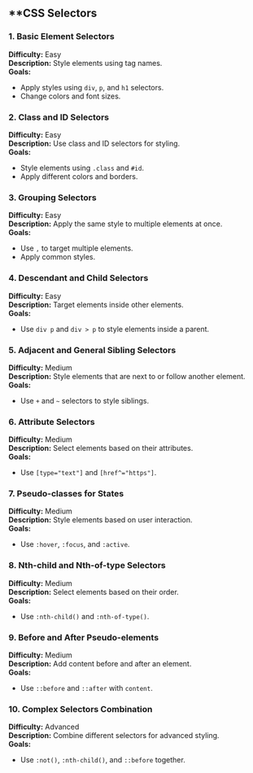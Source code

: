 ## **CSS Selectors

### **1. Basic Element Selectors**  
**Difficulty:** Easy  
**Description:** Style elements using tag names.  
**Goals:**  
- Apply styles using `div`, `p`, and `h1` selectors.  
- Change colors and font sizes.  

### **2. Class and ID Selectors**  
**Difficulty:** Easy  
**Description:** Use class and ID selectors for styling.  
**Goals:**  
- Style elements using `.class` and `#id`.  
- Apply different colors and borders.  

### **3. Grouping Selectors**  
**Difficulty:** Easy  
**Description:** Apply the same style to multiple elements at once.  
**Goals:**  
- Use `,` to target multiple elements.  
- Apply common styles.  

### **4. Descendant and Child Selectors**  
**Difficulty:** Easy  
**Description:** Target elements inside other elements.  
**Goals:**  
- Use `div p` and `div > p` to style elements inside a parent.  

### **5. Adjacent and General Sibling Selectors**  
**Difficulty:** Medium  
**Description:** Style elements that are next to or follow another element.  
**Goals:**  
- Use `+` and `~` selectors to style siblings.  

### **6. Attribute Selectors**  
**Difficulty:** Medium  
**Description:** Select elements based on their attributes.  
**Goals:**  
- Use `[type="text"]` and `[href^="https"]`.  

### **7. Pseudo-classes for States**  
**Difficulty:** Medium  
**Description:** Style elements based on user interaction.  
**Goals:**  
- Use `:hover`, `:focus`, and `:active`.  

### **8. Nth-child and Nth-of-type Selectors**  
**Difficulty:** Medium  
**Description:** Select elements based on their order.  
**Goals:**  
- Use `:nth-child()` and `:nth-of-type()`.  

### **9. Before and After Pseudo-elements**  
**Difficulty:** Medium  
**Description:** Add content before and after an element.  
**Goals:**  
- Use `::before` and `::after` with `content`.  

### **10. Complex Selectors Combination**  
**Difficulty:** Advanced  
**Description:** Combine different selectors for advanced styling.  
**Goals:**  
- Use `:not()`, `:nth-child()`, and `::before` together.  